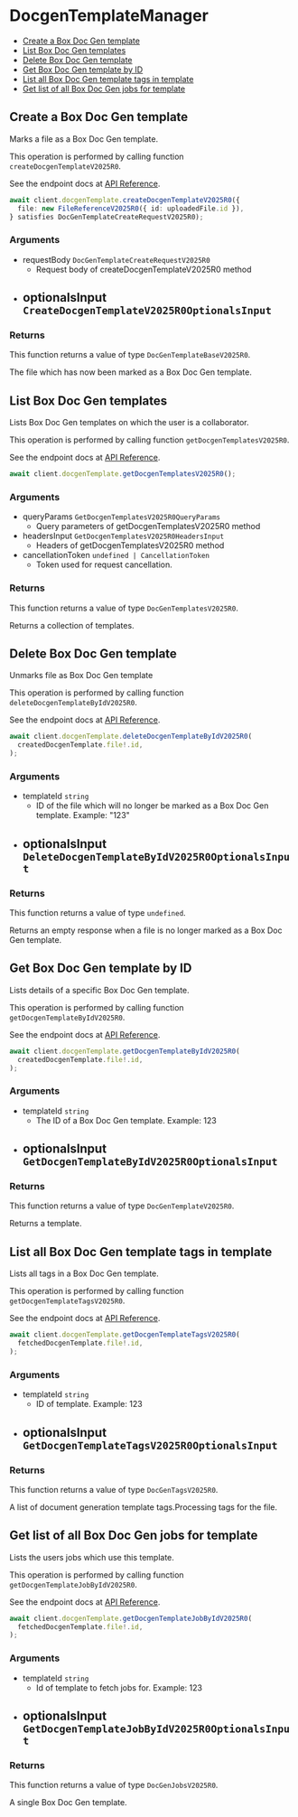 # DocgenTemplateManager

- [Create a Box Doc Gen template](#create-a-box-doc-gen-template)
- [List Box Doc Gen templates](#list-box-doc-gen-templates)
- [Delete Box Doc Gen template](#delete-box-doc-gen-template)
- [Get Box Doc Gen template by ID](#get-box-doc-gen-template-by-id)
- [List all Box Doc Gen template tags in template](#list-all-box-doc-gen-template-tags-in-template)
- [Get list of all Box Doc Gen jobs for template](#get-list-of-all-box-doc-gen-jobs-for-template)

## Create a Box Doc Gen template

Marks a file as a Box Doc Gen template.

This operation is performed by calling function `createDocgenTemplateV2025R0`.

See the endpoint docs at
[API Reference](https://developer.box.com/reference/post-docgen-templates-v2025.0/).

<!-- sample post_docgen_templates_v2025.0 -->

```ts
await client.docgenTemplate.createDocgenTemplateV2025R0({
  file: new FileReferenceV2025R0({ id: uploadedFile.id }),
} satisfies DocGenTemplateCreateRequestV2025R0);
```

### Arguments

- requestBody `DocGenTemplateCreateRequestV2025R0`
  - Request body of createDocgenTemplateV2025R0 method
- optionalsInput `CreateDocgenTemplateV2025R0OptionalsInput`
  -

### Returns

This function returns a value of type `DocGenTemplateBaseV2025R0`.

The file which has now been marked as a Box Doc Gen template.

## List Box Doc Gen templates

Lists Box Doc Gen templates on which the user is a collaborator.

This operation is performed by calling function `getDocgenTemplatesV2025R0`.

See the endpoint docs at
[API Reference](https://developer.box.com/reference/get-docgen-templates-v2025.0/).

<!-- sample get_docgen_templates_v2025.0 -->

```ts
await client.docgenTemplate.getDocgenTemplatesV2025R0();
```

### Arguments

- queryParams `GetDocgenTemplatesV2025R0QueryParams`
  - Query parameters of getDocgenTemplatesV2025R0 method
- headersInput `GetDocgenTemplatesV2025R0HeadersInput`
  - Headers of getDocgenTemplatesV2025R0 method
- cancellationToken `undefined | CancellationToken`
  - Token used for request cancellation.

### Returns

This function returns a value of type `DocGenTemplatesV2025R0`.

Returns a collection of templates.

## Delete Box Doc Gen template

Unmarks file as Box Doc Gen template

This operation is performed by calling function `deleteDocgenTemplateByIdV2025R0`.

See the endpoint docs at
[API Reference](https://developer.box.com/reference/delete-docgen-templates-id-v2025.0/).

<!-- sample delete_docgen_templates_id_v2025.0 -->

```ts
await client.docgenTemplate.deleteDocgenTemplateByIdV2025R0(
  createdDocgenTemplate.file!.id,
);
```

### Arguments

- templateId `string`
  - ID of the file which will no longer be marked as a Box Doc Gen template. Example: "123"
- optionalsInput `DeleteDocgenTemplateByIdV2025R0OptionalsInput`
  -

### Returns

This function returns a value of type `undefined`.

Returns an empty response when a file is no longer marked as a Box Doc Gen template.

## Get Box Doc Gen template by ID

Lists details of a specific Box Doc Gen template.

This operation is performed by calling function `getDocgenTemplateByIdV2025R0`.

See the endpoint docs at
[API Reference](https://developer.box.com/reference/get-docgen-templates-id-v2025.0/).

<!-- sample get_docgen_templates_id_v2025.0 -->

```ts
await client.docgenTemplate.getDocgenTemplateByIdV2025R0(
  createdDocgenTemplate.file!.id,
);
```

### Arguments

- templateId `string`
  - The ID of a Box Doc Gen template. Example: 123
- optionalsInput `GetDocgenTemplateByIdV2025R0OptionalsInput`
  -

### Returns

This function returns a value of type `DocGenTemplateV2025R0`.

Returns a template.

## List all Box Doc Gen template tags in template

Lists all tags in a Box Doc Gen template.

This operation is performed by calling function `getDocgenTemplateTagsV2025R0`.

See the endpoint docs at
[API Reference](https://developer.box.com/reference/get-docgen-templates-id-tags-v2025.0/).

<!-- sample get_docgen_templates_id_tags_v2025.0 -->

```ts
await client.docgenTemplate.getDocgenTemplateTagsV2025R0(
  fetchedDocgenTemplate.file!.id,
);
```

### Arguments

- templateId `string`
  - ID of template. Example: 123
- optionalsInput `GetDocgenTemplateTagsV2025R0OptionalsInput`
  -

### Returns

This function returns a value of type `DocGenTagsV2025R0`.

A list of document generation template tags.Processing tags for the file.

## Get list of all Box Doc Gen jobs for template

Lists the users jobs which use this template.

This operation is performed by calling function `getDocgenTemplateJobByIdV2025R0`.

See the endpoint docs at
[API Reference](https://developer.box.com/reference/get-docgen-template-jobs-id-v2025.0/).

<!-- sample get_docgen_template_jobs_id_v2025.0 -->

```ts
await client.docgenTemplate.getDocgenTemplateJobByIdV2025R0(
  fetchedDocgenTemplate.file!.id,
);
```

### Arguments

- templateId `string`
  - Id of template to fetch jobs for. Example: 123
- optionalsInput `GetDocgenTemplateJobByIdV2025R0OptionalsInput`
  -

### Returns

This function returns a value of type `DocGenJobsV2025R0`.

A single Box Doc Gen template.
